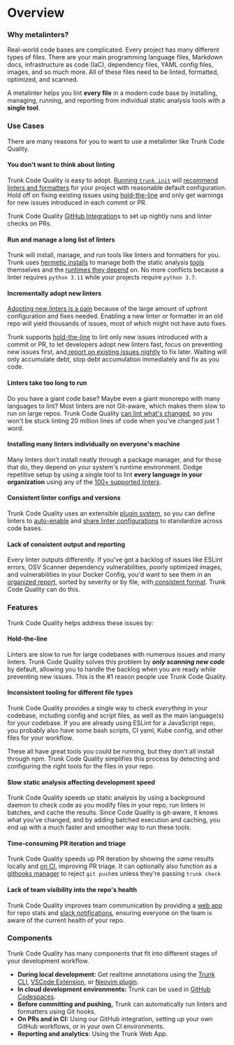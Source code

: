 # Overview

### Why metalinters?

Real-world code bases are complicated. Every project has many different types of files. There are your main programming language files, Markdown docs, infrastructure as code (IaC), dependency files, YAML config files, images, and so much more. All of these files need to be linted, formatted, optimized, and scanned.

A metalinter helps you lint **every file** in a modern code base by installing, managing, running, and reporting from individual static analysis tools with a **single tool**.

### Use Cases

There are many reasons for you to want to use a metalinter like Trunk Code Quality.

#### You don't want to think about linting

Trunk Code Quality is easy to adopt. [Running `trunk init`](../setup-and-installation/initialize-trunk.md) will [recommend linters and formatters](../linters/supported/) for your project with reasonable default configuration. Hold off on fixing existing issues using [hold-the-line](how-does-it-work.md#hold-the-line) and only get warnings for new issues introduced in each commit or PR.

Trunk Code Quality [GitHub Integration](../ci-setup/get-started.md)s to set up nightly runs and linter checks on PRs.&#x20;

#### Run and manage a long list of linters

Trunk will install, manage, and run tools like linters and formatters for you. Trunk uses [hermetic installs](how-does-it-work.md#hermetic-tools-and-runtime-management) to manage both the static analysis [tools](../../cli/getting-started/tools.md) themselves and the [runtimes they depend](../../cli/configuration/runtimes.md) on. No more conflicts because a linter requires `python 3.11` while your projects require `python 3.7`.

#### Incrementally adopt new linters

[Adopting new linters is a pain](https://trunk.io/blog/reasons-developers-hate-linters) because of the large amount of upfront configuration and fixes needed. Enabling a new linter or formatter in an old repo will yield thousands of issues, most of which might not have auto fixes.

Trunk supports [hold-the-line](how-does-it-work.md#hold-the-line) to lint only new issues introduced with a commit or PR, to let developers adopt new linters fast, focus on preventing new issues first, and[ report on existing issues nightly](broken-reference) to fix later. Waiting will only accumulate debt, stop debt accumulation immediately and fix as you code.

#### Linters take too long to run

Do you have a giant code base? Maybe even a giant monorepo with many languages to lint? Most linters are not Git-aware, which makes them slow to run on large repos. Trunk Code Quality [can lint what's changed](how-does-it-work.md#hold-the-line), so you won't be stuck linting 20 million lines of code when you've changed just 1 word.

#### Installing many linters individually on everyone's machine

Many linters don't install neatly through a package manager, and for those that do, they depend on your system's runtime environment. Dodge repetitive setup by using a single tool to lint **every language in your organization** using any of the [100+ supported linters](../linters/supported/).

#### Consistent linter configs and versions

Trunk Code Quality uses an extensible [plugin system](../../cli/configuration/plugins/), so you can define linters to [auto-enable](../../cli/configuration/lint/auto-enable.md) and [share linter configurations](../../cli/configuration/plugins/external-repositories.md) to standardize across code bases.&#x20;

#### Lack of consistent output and reporting

Every linter outputs differently. If you've got a backlog of issues like ESLint errors, OSV Scanner dependency vulnerabilities, poorly optimized images, and vulnerabilities in your Docker Config, you'd want to see them in an [organized report](broken-reference), sorted by severity or by file, with[ consistent format](../../cli/configuration/lint/output-parsing.md). Trunk Code Quality can do this.

### Features

Trunk Code Quality helps address these issues by:

#### Hold-the-line

Linters are slow to run for large codebases with numerous issues and many linters. Trunk Code Quality solves this problem by _**only scanning new code**_ by default, allowing you to handle the backlog when you are ready while preventing new issues. This is the #1 reason people use Trunk Code Quality.

#### **Inconsistent tooling for different file types**

Trunk Code Quality provides a single way to check _everything_ in your codebase, including config and script files, as well as the main language(s) for your codebase. If you are already using ESLint for a JavaScript repo, you probably also have some bash scripts, CI yaml, Kube config, and other files for your workflow.&#x20;

These all have great tools you could be running, but they don't all install through npm. Trunk Code Quality simplifies this process by detecting and configuring the right tools for the files in your repo.

#### **Slow static analysis affecting development speed**

Trunk Code Quality speeds up static analysis by using a background daemon to check code as you modify files in your repo, run linters in batches, and cache the results. Since Code Quality is git-aware, it knows what you've changed, and by adding batched execution and caching, you end up with a much faster and smoother way to run these tools.

#### **Time-consuming PR iteration and triage**

Trunk Code Quality speeds up PR iteration by showing the _same_ results locally and [on CI](https://docs.trunk.io/code-quality/ci), improving PR triage. It can optionally also function as a [githooks manager](https://docs.trunk.io/code-quality/advanced-setup/actions/git-hooks) to reject `git push`es unless they're passing `trunk check`

#### **Lack of team visibility into the repo's health**

Trunk Code Quality improves team communication by providing a [web app](https://app.trunk.io/login?intent=check) for repo stats and [slack notifications](https://docs.trunk.io/administration/integration-for-slack), ensuring everyone on the team is aware of the current health of your repo.

### Components

Trunk Code Quality has many components that fit into different stages of your development workflow.

* **During local development:** Get realtime annotations using the [Trunk CLI](../setup-and-installation/initialize-trunk.md), [VSCode Extension](../ide-integration/vscode.md), or [Neovim plugin](../ide-integration/neovim.md).
* **In cloud development environments:** Trunk can be used in [GitHub Codespaces](../../cli/configuration/github-codespaces.md).
* **Before committing and pushing,** Trunk can automatically run linters and formatters using Git hooks.
* **On PRs and in CI:** Using our GitHub integration, setting up your own GitHub workflows, or in your own CI environments.
* **Reporting and analytics**: Using the Trunk Web App.
